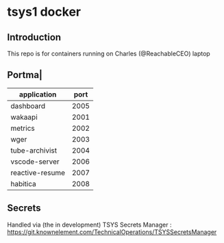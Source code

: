 # tsys1 docker

## Introduction

This repo is for containers running on Charles (@ReachableCEO) laptop

## Portma|

| application    | port |
| -------------- | ---- |
| dashboard      | 2005 |
| wakaapi        | 2001 |
| metrics        | 2002 |
| wger           | 2003 |
| tube-archivist | 2004 |
| vscode-server  | 2006 |
| reactive-resume | 2007 |
| habitica | 2008 |

## Secrets

Handled via (the in development) TSYS Secrets Manager : <https://git.knownelement.com/TechnicalOperations/TSYSSecretsManager>